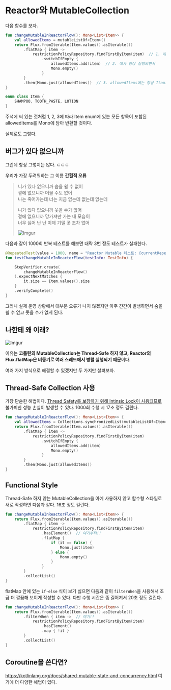 # Reactor와 MutableCollection

다음 함수를 보자.

```kotlin
fun changeMutableInReactorFlow(): Mono<List<Item>> {
    val allowedItems = mutableListOf<Item>()
    return Flux.fromIterable(Item.values().asIterable())
        .flatMap { item ->
            restrictionPolicyRepository.findFirstByItem(item)  // 1. 얘가 항상 empty Mono를 반환한다면
                .switchIfEmpty {
                    allowedItems.add(item)  // 2. 얘가 항상 실행되면서
                    Mono.empty()
                }
        }
        .then(Mono.just(allowedItems))  // 3. allowedItems에는 항상 Item의 모든 values가 포함돼 있을 것이다.
}

enum class Item {
    SHAMPOO, TOOTH_PASTE, LOTION
}
```

주석에 써 있는 것처럼 1, 2, 3에 따라 Item enum에 있는 모든 항목이 포함된 allowedItems를 Mono에 담아 반환할 것이다.

실제로도 그렇다.


## 버그가 있다 없으니까

그런데 항상 그렇지는 않다. ㄷㄷㄷ

우리가 가장 두려워하는 그 이름 **간헐적 오류**


>니가 있다 없으니까 숨을 쉴 수 없어  
>곁에 없으니까 머물 수도 없어  
>나는 죽어가는데 너는 지금 없는데 없는데 없는데
>
>니가 있다 없으니까 웃을 수가 없어  
>곁에 없으니까 망가져만 가는 내 모습이  
>너무 싫어 난 난 이제 기댈 곳 조차 없어
>
>![Imgur](https://i.imgur.com/4TtCgaJ.jpg)

다음과 같이 1000회 반복 테스트를 해보면 대략 3번 정도 테스트가 실패한다.

```kotlin
@RepeatedTest(value = 1000, name = "Reactor Mutable 테스트: {currentRepetition}/{totalRepetitions}")
fun testChangeMutableInReactorFlow(testInfo: TestInfo) {

    StepVerifier.create(
        changeMutableInReactorFlow()
    ).expectNextMatches {
        it.size == Item.values().size
    }
    .verifyComplete()
}
```

그러니 실제 운영 상황에서 대부분 오류가 나지 않겠지만 아주 간간이 발생하면서 숨을 쉴 수 없고 웃을 수가 없게 된다.


## 나한테 왜 이래?

![Imgur](https://i.imgur.com/mkFG43i.png)

이유는 **코틀린의 MutableCollection는 Thread-Safe 하지 않고, Reactor의 Flux.flatMap은 비동기로 여러 스레드에서 병렬 실행되기 때문**이다.

여러 가지 방식으로 해결할 수 있겠지만 두 가지만 살펴보자.


## Thread-Safe Collection 사용

가장 단순한 해법이다. [Thread Safety를 보장하기 위해 Intinsic Lock이 사용되므로](https://www.baeldung.com/java-synchronized-collections#synchronized-vs-concurrent-collections-1) 불가피한 성능 손실이 발생할 수 있다. 1000회 수행 시 17초 정도 걸린다.

```kotlin
fun changeMutableInReactorFlow(): Mono<List<Item>> {
    val allowedItems = Collections.synchronizedList(mutableListOf<Item>())  //// 여기!!
    return Flux.fromIterable(Item.values().asIterable())
        .flatMap { item ->
            restrictionPolicyRepository.findFirstByItem(item)
                .switchIfEmpty {
                    allowedItems.add(item)
                    Mono.empty()
                }
        }
        .then(Mono.just(allowedItems))
}
```

## Functional Style

Thread-Safe 하지 않는 MutableCollection을 아예 사용하지 않고 함수형 스타일로 새로 작성하면 다음과 같다. 16초 정도 걸린다.

```kotlin
fun changeMutableInReactorFlow(): Mono<List<Item>> {
    return Flux.fromIterable(Item.values().asIterable())
        .flatMap { item ->
            restrictionPolicyRepository.findFirstByItem(item)
                .hasElement()  // 여기부터!!
                .flatMap {
                    if (it == false) {
                        Mono.just(item)
                    } else {
                        Mono.empty()
                    }
                }
        }
        .collectList()
}
```

flatMap 안에 있는 `if-else` 식이 보기 싫으면 다음과 같이 `filterWhen`을 사용해서 조금 더 깔끔해 보이게 작성할 수 있다. 다만 수행 시간은 좀 길어져서 20초 정도 걸린다.

```kotlin
fun changeMutableInReactorFlow(): Mono<List<Item>> {
    return Flux.fromIterable(Item.values().asIterable())
        .filterWhen { item ->  // 여기!!
            restrictionPolicyRepository.findFirstByItem(item)
                .hasElement()
                .map { !it }
        }
        .collectList()
}
```

## Coroutine을 쓴다면?

https://kotlinlang.org/docs/shared-mutable-state-and-concurrency.html 여기에 더 다양한 해법이 있다.
